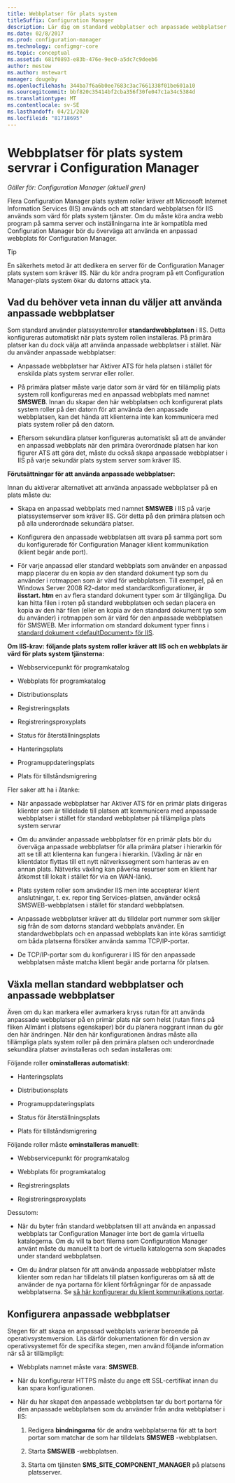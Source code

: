 ```yaml
---
title: Webbplatser för plats system
titleSuffix: Configuration Manager
description: Lär dig om standard webbplatser och anpassade webbplatser för plats system servrar i Configuration Manager.
ms.date: 02/8/2017
ms.prod: configuration-manager
ms.technology: configmgr-core
ms.topic: conceptual
ms.assetid: 681f0893-e83b-476e-9ec0-a5dc7c9deeb6
author: mestew
ms.author: mstewart
manager: dougeby
ms.openlocfilehash: 344ba7f6a6b0ee7683c3ac7661338f01be601a10
ms.sourcegitcommit: bbf820c35414bf2cba356f30fe047c1a34c5384d
ms.translationtype: MT
ms.contentlocale: sv-SE
ms.lasthandoff: 04/21/2020
ms.locfileid: "81718695"
---
```

# <a name="websites-for-site-system-servers-in-configuration-manager"></a>Webbplatser för plats system servrar i Configuration Manager

*Gäller för: Configuration Manager (aktuell gren)*

Flera Configuration Manager plats system roller kräver att Microsoft Internet Information Services (IIS) används och att standard webbplatsen för IIS används som värd för plats system tjänster. Om du måste köra andra webb program på samma server och inställningarna inte är kompatibla med Configuration Manager bör du överväga att använda en anpassad webbplats för Configuration Manager.  

> [!TIP]  
>  En säkerhets metod är att dedikera en server för de Configuration Manager plats system som kräver IIS. När du kör andra program på ett Configuration Manager-plats system ökar du datorns attack yta.  




##  <a name="what-to-know-before-choosing-to-use-custom-websites"></a><a name="BKMK_What2Know"></a>Vad du behöver veta innan du väljer att använda anpassade webbplatser  
 Som standard använder platssystemroller **standardwebbplatsen** i IIS. Detta konfigureras automatiskt när plats system rollen installeras. På primära platser kan du dock välja att använda anpassade webbplatser i stället. När du använder anpassade webbplatser:  

-   Anpassade webbplatser har Aktiver ATS för hela platsen i stället för enskilda plats system servrar eller roller.  

-   På primära platser måste varje dator som är värd för en tillämplig plats system roll konfigureras med en anpassad webbplats med namnet **SMSWEB**. Innan du skapar den här webbplatsen och konfigurerat plats system roller på den datorn för att använda den anpassade webbplatsen, kan det hända att klienterna inte kan kommunicera med plats system roller på den datorn.  

-   Eftersom sekundära platser konfigureras automatiskt så att de använder en anpassad webbplats när den primära överordnade platsen har kon figurer ATS att göra det, måste du också skapa anpassade webbplatser i IIS på varje sekundär plats system server som kräver IIS.  


  **Förutsättningar för att använda anpassade webbplatser:**  

 Innan du aktiverar alternativet att använda anpassade webbplatser på en plats måste du:  

-   Skapa en anpassad webbplats med namnet **SMSWEB** i IIS på varje platssystemserver som kräver IIS. Gör detta på den primära platsen och på alla underordnade sekundära platser.  

-   Konfigurera den anpassade webbplatsen att svara på samma port som du konfigurerade för Configuration Manager klient kommunikation (klient begär ande port).  

-   För varje anpassad eller standard webbplats som använder en anpassad mapp placerar du en kopia av den standard dokument typ som du använder i rotmappen som är värd för webbplatsen. Till exempel, på en Windows Server 2008 R2-dator med standardkonfigurationer, är **iisstart. htm** en av flera standard dokument typer som är tillgängliga. Du kan hitta filen i roten på standard webbplatsen och sedan placera en kopia av den här filen (eller en kopia av den standard dokument typ som du använder) i rotmappen som är värd för den anpassade webbplatsen för SMSWEB. Mer information om standard dokument typer finns i [standard dokument &lt;defaultDocument\> för IIS](https://www.iis.net/configreference/system.webserver/defaultdocument).  

**Om IIS-krav:**
**följande plats system roller kräver att IIS och en webbplats är värd för plats system tjänsterna:**  

-   Webbservicepunkt för programkatalog  

-   Webbplats för programkatalog  

-   Distributionsplats  

-   Registreringsplats  

-   Registreringsproxyplats  

-   Status för återställningsplats  

-   Hanteringsplats  

-   Programuppdateringsplats  

-   Plats för tillståndsmigrering  

Fler saker att ha i åtanke:  

-   När anpassade webbplatser har Aktiver ATS för en primär plats dirigeras klienter som är tilldelade till platsen att kommunicera med anpassade webbplatser i stället för standard webbplatser på tillämpliga plats system servrar  

-   Om du använder anpassade webbplatser för en primär plats bör du överväga anpassade webbplatser för alla primära platser i hierarkin för att se till att klienterna kan fungera i hierarkin. (Växling är när en klientdator flyttas till ett nytt nätverkssegment som hanteras av en annan plats. Nätverks växling kan påverka resurser som en klient har åtkomst till lokalt i stället för via en WAN-länk).  

-   Plats system roller som använder IIS men inte accepterar klient anslutningar, t. ex. repor ting Services-platsen, använder också SMSWEB-webbplatsen i stället för standard webbplatsen.  

-   Anpassade webbplatser kräver att du tilldelar port nummer som skiljer sig från de som datorns standard webbplats använder. En standardwebbplats och en anpassad webbplats kan inte köras samtidigt om båda platserna försöker använda samma TCP/IP-portar.  

-   De TCP/IP-portar som du konfigurerar i IIS för den anpassade webbplatsen måste matcha klient begär ande portarna för platsen.  

## <a name="switch-between-default-and-custom-websites"></a>Växla mellan standard webbplatser och anpassade webbplatser  
Även om du kan markera eller avmarkera kryss rutan för att använda anpassade webbplatser på en primär plats när som helst (rutan finns på fliken Allmänt i platsens egenskaper) bör du planera noggrant innan du gör den här ändringen. När den här konfigurationen ändras måste alla tillämpliga plats system roller på den primära platsen och underordnade sekundära platser avinstalleras och sedan installeras om:  

Följande roller **ominstalleras automatiskt**:  

-   Hanteringsplats  

-   Distributionsplats  

-   Programuppdateringsplats  

-   Status för återställningsplats  

-   Plats för tillståndsmigrering  

Följande roller måste **ominstalleras manuellt**:  

-   Webbservicepunkt för programkatalog  

-   Webbplats för programkatalog  

-   Registreringsplats  

-   Registreringsproxyplats  

Dessutom:  

-   När du byter från standard webbplatsen till att använda en anpassad webbplats tar Configuration Manager inte bort de gamla virtuella katalogerna. Om du vill ta bort filerna som Configuration Manager använt måste du manuellt ta bort de virtuella katalogerna som skapades under standard webbplatsen.  

-   Om du ändrar platsen för att använda anpassade webbplatser måste klienter som redan har tilldelats till platsen konfigureras om så att de använder de nya portarna för klient förfrågningar för de anpassade webbplatserna. Se [så här konfigurerar du klient kommunikations portar](../../../core/clients/deploy/configure-client-communication-ports.md).  

## <a name="set-up-custom-websites"></a>Konfigurera anpassade webbplatser  
Stegen för att skapa en anpassad webbplats varierar beroende på operativsystemversion. Läs därför dokumentationen för din version av operativsystemet för de specifika stegen, men använd följande information när så är tillämpligt:  

-   Webbplats namnet måste vara: **SMSWEB**.  

-   När du konfigurerar HTTPS måste du ange ett SSL-certifikat innan du kan spara konfigurationen.  

-   När du har skapat den anpassade webbplatsen tar du bort portarna för den anpassade webbplatsen som du använder från andra webbplatser i IIS:  

    1.  Redigera **bindningarna** för de andra webbplatserna för att ta bort portar som matchar de som har tilldelats **SMSWEB** -webbplatsen.  

    2.  Starta **SMSWEB** -webbplatsen.  

    3.  Starta om tjänsten **SMS_SITE_COMPONENT_MANAGER** på platsens platsserver.  
